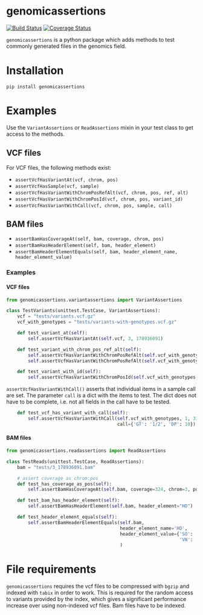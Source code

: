 # genomicassertions

[![Build Status](https://travis-ci.org/dakl/genomicassertions.svg?branch=master)](https://travis-ci.org/dakl/genomicassertions)
[![Coverage Status](https://coveralls.io/repos/github/dakl/genomicassertions/badge.svg?branch=master)](https://coveralls.io/github/dakl/genomicassertions?branch=master)

`genomicassertions` is a python package which adds methods to test commonly generated files in the genomics field.

# Installation

`pip install genomicassertions`

# Examples

Use the `VariantAssertions` or `ReadAssertions` mixin in your test class to get access to the methods.

## VCF files

For VCF files, the following methods exist:

* `assertVcfHasVariantAt(vcf, chrom, pos)`
* `assertVcfHasSample(vcf, sample)`
* `assertVcfHasVariantWithChromPosRefAlt(vcf, chrom, pos, ref, alt)`
* `assertVcfHasVariantWithChromPosId(vcf, chrom, pos, variant_id)`
* `assertVcfHasVariantWithCall(vcf, chrom, pos, sample, call)`

## BAM files

* `assertBamHasCoverageAt(self, bam, coverage, chrom, pos)`
* `assertBamHasHeaderElement(self, bam, header_element)`
* `assertBamHeaderElementEquals(self, bam, header_element_name, header_element_value)`

### Examples

#### VCF files
~~~python
from genomicassertions.variantassertions import VariantAssertions

class TestVariants(unittest.TestCase, VariantAssertions):
    vcf = "tests/variants.vcf.gz"
    vcf_with_genotypes = "tests/variants-with-genotypes.vcf.gz"

    def test_variant_at(self):
        self.assertVcfHasVariantAt(self.vcf, 3, 178936091)

    def test_variant_with_chrom_pos_ref_alt(self):
        self.assertVcfHasVariantWithChromPosRefAlt(self.vcf_with_genotypes, 1, 3062915, 'G', 'C')
        self.assertVcfHasVariantWithChromPosRefAlt(self.vcf_with_genotypes, 1, 3062915, 'G', 'T')

    def test_variant_with_id(self):
        self.assertVcfHasVariantWithChromPosId(self.vcf_with_genotypes, 1, 3062915, 'id3D')

~~~

`assertVcfHasVariantWithCall()` asserts that individual items in a sample call are set. The parameter `call` is a dict with the items to test. The dict does not have to be complete, i.e. not all fields in the call have to be tested.

~~~python    
    def test_vcf_has_variant_with_call(self):
        self.assertVcfHasVariantWithCall(self.vcf_with_genotypes, 1, 3184885, 'B',
                                         call={'GT': '1/2', 'DP': 10})
~~~

#### BAM files

~~~python
from genomicassertions.readassertions import ReadAssertions

class TestReads(unittest.TestCase, ReadAssertions):
    bam = "tests/3_178936091.bam"

    # assert coverage as chrom:pos
    def test_has_coverage_as_pos(self):
        self.assertBamHasCoverageAt(self.bam, coverage=324, chrom=3, pos=178936091)

    def test_bam_has_header_element(self):
        self.assertBamHasHeaderElement(self.bam, header_element="HD")

    def test_header_element_equals(self):
        self.assertBamHeaderElementEquals(self.bam,
                                          header_element_name='HD',
                                          header_element_value={'SO': 'coordinate',
                                                                'VN': '1.3'}
                                          )
~~~


# File requirements

`genomicassertions` requires the vcf files to be compressed with `bgzip` and indexed with `tabix` in order to work. This is required for the random access to variants provided by the index, which gives a significant performance increase over using non-indexed vcf files. Bam files have to be indexed.
